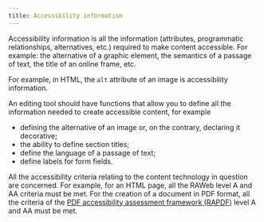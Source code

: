 ```yaml
---
title: Accessibility information
---
```


Accessibility information is all the information (attributes, programmatic relationships, alternatives, etc.) required to make content accessible. For example: the alternative of a graphic element, the semantics of a passage of text, the title of an online frame, etc.

For example, in HTML, the `alt` attribute of an image is accessibility information.

An editing tool should have functions that allow you to define all the information needed to create accessible content, for example

- defining the alternative of an image or, on the contrary, declaring it decorative;
- the ability to define section titles;
- define the language of a passage of text;
- define labels for form fields.

All the accessibility criteria relating to the content technology in question are concerned. For example, for an HTML page, all the RAWeb level A and AA criteria must be met. For the creation of a document in PDF format, all the criteria of the [PDF accessibility assessment framework (RAPDF)](../rapdf1/index.html) level A and AA must be met.